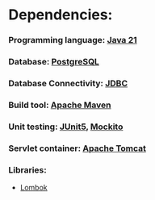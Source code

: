 # Dependencies:
### Programming language: [Java 21](https://docs.oracle.com/en/java/javase/21/)
### Database: [PostgreSQL](https://www.postgresql.org/)
### Database Connectivity: [JDBC](https://docs.oracle.com/javase/8/docs/technotes/guides/jdbc/)
### Build tool: [Apache Maven](https://maven.apache.org/)
### Unit testing: [JUnit5](https://junit.org/junit5/), [Mockito](https://site.mockito.org/)
### Servlet container: [Apache Tomcat](https://tomcat.apache.org/)
### Libraries:
 - [Lombok](https://projectlombok.org/)